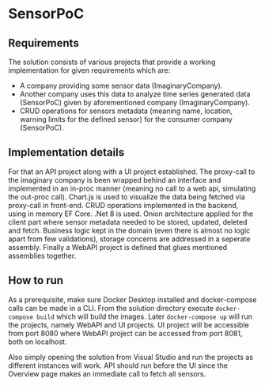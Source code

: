 # SensorPoC

## Requirements
The solution consists of various projects that provide a working implementation for given requirements which are:

- A company providing some sensor data (ImaginaryCompany).
- Another company uses this data to analyze time series generated data (SensorPoC) given by aforementioned company (ImaginaryCompany).
- CRUD operations for sensors metadata (meaning name, location, warning limits for the defined sensor) for the consumer company (SensorPoC).

## Implementation details
For that an API project along with a UI project established. 
The proxy-call to the imaginary company is been wrapped behind an interface and implemented in an in-proc manner (meaning no call to a web api, simulating the out-proc call).
Chart.js is used to visualize the data being fetched via proxy-call in front-end.
CRUD operations implemented in the backend, using in memory EF Core.
.Net 8 is used.
Onion architecture applied for the client part where sensor metadata needed to be stored, updated, deleted and fetch.
Business logic kept in the domain (even there is almost no logic apart from few validations), storage concerns are addressed in a seperate assembly. Finally a WebAPI project is defined that glues mentioned assemblies together.

## How to run
As a prerequisite, make sure Docker Desktop installed and docker-compose calls can be made in a CLI.
From the solution directory execute `docker-compose build` which will build the images. Later `docker-compose up` will run the projects, namely WebAPI and UI projects. UI project will be accessible from port 8080 where WebAPI project
can be accessed from port 8081, both on localhost.

Also simply opening the solution from Visual Studio and run the projects as different instances will work. API should run before the UI since the Overview page makes an immediate call to fetch all sensors.







